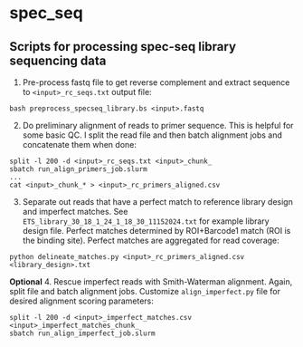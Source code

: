 # spec_seq
## Scripts for processing spec-seq library sequencing data
1. Pre-process fastq file to get reverse complement and extract sequence to ```<input>_rc_seqs.txt``` output file:
```
bash preprocess_specseq_library.bs <input>.fastq
```
2. Do preliminary alignment of reads to primer sequence. This is helpful for some basic QC. I split the read file and then batch alignment jobs and concatenate them when done:
```
split -l 200 -d <input>_rc_seqs.txt <input>_chunk_
sbatch run_align_primers_job.slurm
...
cat <input>_chunk_* > <input>_rc_primers_aligned.csv
```
3. Separate out reads that have a perfect match to reference library design and imperfect matches. See ```ETS_library_30_18_1_24_1_18_30_11152024.txt``` for example library design file. Perfect matches determined by ROI+Barcode1 match (ROI is the binding site). Perfect matches are aggregated for read coverage:
```
python delineate_matches.py <input>_rc_primers_aligned.csv <library_design>.txt
```
**Optional**
4. Rescue imperfect reads with Smith-Waterman alignment. Again, split file and batch alignment jobs. Customize ```align_imperfect.py``` file for desired alignment scoring parameters:
```
split -l 200 -d <input>_imperfect_matches.csv <input>_imperfect_matches_chunk_
sbatch run_align_imperfect_job.slurm 
```
